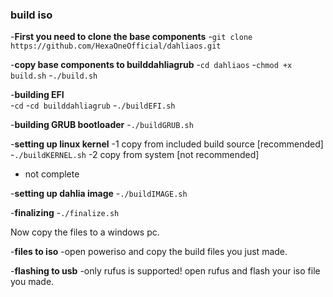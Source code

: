 ### build iso

-**First you need to clone the base components**
 -`git clone https://github.com/HexaOneOfficial/dahliaos.git` 

-**copy base components to builddahliagrub**
 -`cd dahliaos` 
 -`chmod +x build.sh` 
 -`./build.sh`

-**building EFI**  
 -`cd`
 -`cd builddahliagrub` 
 -`./buildEFI.sh`

-**building GRUB bootloader** 
 -`./buildGRUB.sh`

-**setting up linux kernel** 
 -1 copy from included build source [recommended]     
   -`./buildKERNEL.sh`
 -2 copy from system [not recommended]    
   - not complete  

-**setting up dahlia image** 
 -`./buildIMAGE.sh`

-**finalizing** 
 -`./finalize.sh`

Now copy the files to a windows pc.

-**files to iso** 
 -open poweriso and copy the build files you just made. 

-**flashing to usb** 
 -only rufus is supported! open rufus and flash your iso file you made. 

